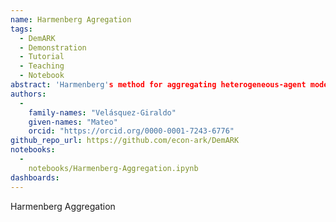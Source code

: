```yaml
---
name: Harmenberg Agregation
tags:
  - DemARK
  - Demonstration
  - Tutorial
  - Teaching
  - Notebook
abstract: 'Harmenberg's method for aggregating heterogeneous-agent models with permanent income shocks.'
authors:
  -
    family-names: "Velásquez-Giraldo"
    given-names: "Mateo"
    orcid: "https://orcid.org/0000-0001-7243-6776"
github_repo_url: https://github.com/econ-ark/DemARK
notebooks:
  -
    notebooks/Harmenberg-Aggregation.ipynb
dashboards:
---
```


Harmenberg Aggregation
